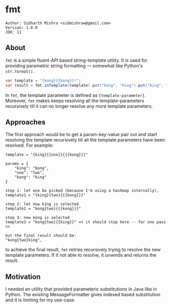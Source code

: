 # fmt

```
Author: Sidharth Mishra <sidmishraw@gmail.com>
Version: 1.0.0
JDK: 11
```

## About

`fmt` is a simple fluent-API based string-template utility. It is used for providing parametric string formatting –– somewhat like Python's `str.format()`.

```java
var template = "{kong}{{kong}}!";
var result = fmt.inTemplate(template).put("kong", "King").put("king", "Kong").eval(); // KingKong!
```

In `fmt`, the template parameter is defined as `{template-parameter}`. Moreover, `fmt` makes keeps resolving all the template-parameters recursively till it can no longer resolve any more template parameters.

## Approaches

The first approach would be to get a param-key-value pair out and start resolving the template recursively till all the template parameters have been resolved.
For example:

```
template = "{king}{{one}}{{{kong}}}"

params = {
    "king": "kong",
    "one": "two",
    "kong": "king"
}

step 1: let one be picked (because I'm using a hashmap internally),
template1 = "{king}{two}{{{kong}}}"

step 2: let now king is selected
template2 = "kong{two}{{{kong}}}"

step 3: now kong is selected
template3 = "kong{two}{{king}}" << it should stop here -- for one pass >>

but the final result should be:
"kong{two}king",
```

to achieve the final result, `fmt` retries recursively trying to resolve the new template parameters. If it not able to resolve, it unwinds and returns the result.

## Motivation

I needed an utility that provided parameteric substitutions in Java like in Python. The existing MessageFormatter gives indexed based substitution and it is limiting for my use-case.
